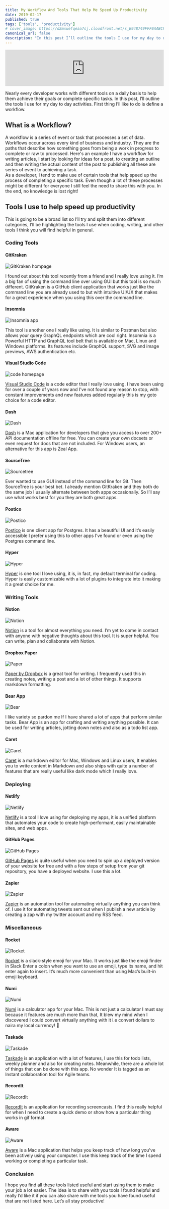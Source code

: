 ```yaml
---
title: My Workflow And Tools That Help Me Speed Up Productivity
date: 2019-02-17
published: true
tags: ['tools', 'productivity']
# cover_image: https://d2mxuefqeaa7sj.cloudfront.net/s_E948749FFF9AABC92D46BF495805D213A4C4E2668CE3B0F9FAB1649B51E48A0F_1550400798183_designing+a+scandinavian-style+home.png
canonical_url: false
description: "In this post I’ll outline the tools I use for my day to day activities."
---
```


<iframe style="width: 100%; max-height: 115px; border: none;" src='https://api.parler.io/ss/player?url=https%3A%2F%2Fwww.parler.io%2Faudio%2F16923918848%2F217a029af55bc18feb46c83f62ca6b7c30d781c9.114d0841-0590-4550-ac87-d2b6e1f5f58a.mp3'></iframe>

Nearly every developer works with different tools on a daily basis to help them achieve their goals or complete specific tasks. In this post, I’ll outline the tools I use for my day to day activities. First thing I’ll like to do is define a workflow.

## What is a Workflow?

A workflow is a series of event or task that processes a set of data. Workflows occur across every kind of business and industry. They are the paths that describe how something goes from being a work in progress to complete or raw to processed. Here's an example I have a workflow for writing articles, I start by looking for ideas for a post, to creating an outline and then writing the actual content of the post to publishing all these are series of event to achieving a task.  
As a developer, I tend to make use of certain tools that help speed up the process of completing a specific task. Even though a lot of these processes might be different for everyone I still feel the need to share this with you. In the end, no knowledge is lost right!

## Tools I use to help speed up productivity

This is going to be a broad list so I’ll try and split them into different categories, I’ll be highlighting the tools I use when coding, writing, and other tools I think you will find helpful in general.

### Coding Tools

#### GitKraken

![GitKraken hompage](https://d2mxuefqeaa7sj.cloudfront.net/s_E948749FFF9AABC92D46BF495805D213A4C4E2668CE3B0F9FAB1649B51E48A0F_1550393045469_Screen+Shot+2019-02-17+at+9.43.43+AM.png)

I found out about this tool recently from a friend and I really love using it. I’m a big fan of using the command line over using GUI but this tool is so much different. GitKraken is a GitHub client application that works just like the command line you are already used to but with intuitive UI/UX that makes for a great experience when you using this over the command line.

#### Insomnia

![Insomnia app](https://d2mxuefqeaa7sj.cloudfront.net/s_E948749FFF9AABC92D46BF495805D213A4C4E2668CE3B0F9FAB1649B51E48A0F_1550393433785_Screen+Shot+2019-02-17+at+9.50.15+AM.png)


This tool is another one I really like using. It is similar to Postman but also allows your query GraphQL endpoints which are cool right. Insomnia is a Powerful HTTP and GraphQL tool belt that is available on Mac, Linux and Windows platforms. Its features include GraphQL support, SVG and image previews, AWS authentication etc.

#### Visual Studio Code

![code homepage](https://d2mxuefqeaa7sj.cloudfront.net/s_E948749FFF9AABC92D46BF495805D213A4C4E2668CE3B0F9FAB1649B51E48A0F_1550393805099_Screen+Shot+2019-02-17+at+9.56.28+AM.png)

[Visual Studio Code](https://code.visualstudio.com/) is a code editor that I really love using. I have been using for over a couple of years now and I’ve not found any reason to stop, with constant improvements and new features added regularly this is my goto choice for a code editor.

#### Dash 

![Dash](https://d2mxuefqeaa7sj.cloudfront.net/s_E948749FFF9AABC92D46BF495805D213A4C4E2668CE3B0F9FAB1649B51E48A0F_1550393860313_Screen+Shot+2019-02-17+at+9.57.24+AM.png)

[Dash](https://kapeli.com/dash) is a Mac application for developers that give you access to over 200+ API documentation offline for free. You can create your own docsets or even request for docs that are not included. For Windows users, an alternative for this app is Zeal App.

#### SourceTree

![Sourcetree](https://d2mxuefqeaa7sj.cloudfront.net/s_E948749FFF9AABC92D46BF495805D213A4C4E2668CE3B0F9FAB1649B51E48A0F_1550393949878_Screen+Shot+2019-02-17+at+9.58.09+AM.png)

Ever wanted to use GUI instead of the command line for Git. Then SourceTree is your best bet. I already mention GitKraken and they both do the same job I usually alternate between both apps occasionally. So I’ll say use what works best for you they are both great apps.
 
#### Postico

![Postico](https://d2mxuefqeaa7sj.cloudfront.net/s_E948749FFF9AABC92D46BF495805D213A4C4E2668CE3B0F9FAB1649B51E48A0F_1550393941779_Screen+Shot+2019-02-17+at+9.58.20+AM.png)


[Postico](https://eggerapps.at/postico/) is one client app for Postgres. It has a beautiful UI and it’s easily accessible I prefer using this to other apps I’ve found or even using the Postgres command line.

#### Hyper

![Hyper](https://d2mxuefqeaa7sj.cloudfront.net/s_E948749FFF9AABC92D46BF495805D213A4C4E2668CE3B0F9FAB1649B51E48A0F_1550393934437_Screen+Shot+2019-02-17+at+9.58.38+AM.png)

[Hyper](https://hyper.is) is one tool I love using, it is, in fact, my default terminal for coding. Hyper is easily customizable with a lot of plugins to integrate into it making it a great choice for me.

### Writing Tools

#### Notion

![Notion](https://d2mxuefqeaa7sj.cloudfront.net/s_E948749FFF9AABC92D46BF495805D213A4C4E2668CE3B0F9FAB1649B51E48A0F_1550394087029_Screen+Shot+2019-02-17+at+10.01.08+AM.png)

[Notion](https://www.notion.so/?r=dc185bbb4b3443619f50b44d8415422d) is a tool for almost everything you need. I’m yet to come in contact with anyone with negative thoughts about this tool. It is super helpful. You can write, plan and collaborate with Notion.

#### Dropbox Paper

![Paper](https://d2mxuefqeaa7sj.cloudfront.net/s_E948749FFF9AABC92D46BF495805D213A4C4E2668CE3B0F9FAB1649B51E48A0F_1550394131871_Screen+Shot+2019-02-17+at+10.01.53+AM.png)

[Paper by Dropbox](https://paper.dropbox.com) is a great tool for writing. I frequently used this in creating notes, writing a post and a lot of other things. It supports markdown formatting.

#### Bear App

![Bear](https://d2mxuefqeaa7sj.cloudfront.net/s_E948749FFF9AABC92D46BF495805D213A4C4E2668CE3B0F9FAB1649B51E48A0F_1550394165002_Screen+Shot+2019-02-17+at+10.02.32+AM.png)

I like variety so pardon me If I have shared a lot of apps that perform similar tasks. Bear App is an app for crafting and writing anything possible. It can be used for writing articles, jotting down notes and also as a todo list app.

#### Caret

![Caret](https://d2mxuefqeaa7sj.cloudfront.net/s_E948749FFF9AABC92D46BF495805D213A4C4E2668CE3B0F9FAB1649B51E48A0F_1550394221471_Screen+Shot+2019-02-17+at+10.03.21+AM.png)

[Caret](https://caret.io) is a markdown editor for Mac, Windows and Linux users, It enables you to write content in Markdown and also ships with quite a number of features that are really useful like dark mode which I really love.

### Deploying

#### Netlify

![Netlify](https://d2mxuefqeaa7sj.cloudfront.net/s_E948749FFF9AABC92D46BF495805D213A4C4E2668CE3B0F9FAB1649B51E48A0F_1550394460332_Screen+Shot+2019-02-17+at+10.04.00+AM.png)

[Netlify](https://www.netlify.com/) is a tool I love using for deploying my apps, it is a unified platform that automates your code to create high-performant, easily maintainable sites, and web apps.

#### GitHub Pages

![GitHub Pages](https://d2mxuefqeaa7sj.cloudfront.net/s_E948749FFF9AABC92D46BF495805D213A4C4E2668CE3B0F9FAB1649B51E48A0F_1550394477144_Screen+Shot+2019-02-17+at+10.04.36+AM.png)

[GitHub Pages](https://pages.github.com/) is quite useful when you need to spin up a deployed version of your website for free and with a few steps of setup from your git repository, you have a deployed website. I use this a lot.

#### Zapier

![Zapier](https://d2mxuefqeaa7sj.cloudfront.net/s_E948749FFF9AABC92D46BF495805D213A4C4E2668CE3B0F9FAB1649B51E48A0F_1550394485706_Screen+Shot+2019-02-17+at+10.05.11+AM.png)

[Zapier](https://zapier.com/) is an automation tool for automating virtually anything you can think of. I use it for automating tweets sent out when I publish a new article by creating a zap with my twitter account and my RSS feed.

### Miscellaneous

#### Rocket

![Rocket](https://d2mxuefqeaa7sj.cloudfront.net/s_E948749FFF9AABC92D46BF495805D213A4C4E2668CE3B0F9FAB1649B51E48A0F_1550394501488_4papv6sia3.gif)

[Rocket](https://rocket.peachs.co/r/near-spy-5459) is a slack-style emoji for your Mac. It works just like the emoji finder in Slack Enter a colon when you want to use an emoji, type its name, and hit enter again to insert. It’s much more convenient than using Mac’s built-in emoji keyboard.

#### Numi

![Numi](https://d2mxuefqeaa7sj.cloudfront.net/s_E948749FFF9AABC92D46BF495805D213A4C4E2668CE3B0F9FAB1649B51E48A0F_1550394514506_Screen+Shot+2019-02-17+at+10.07.06+AM.png)

[Numi](https://numi.io/) is a calculator app for your Mac. This is not just a calculator I must say because it features are much more than that, It blew my mind when I discovered I could convert virtually anything with it i.e convert dollars to naira my local currency! 🤯

#### Taskade

![Taskade](https://d2mxuefqeaa7sj.cloudfront.net/s_E948749FFF9AABC92D46BF495805D213A4C4E2668CE3B0F9FAB1649B51E48A0F_1550394685532_Screen+Shot+2019-02-17+at+10.09.16+AM.png)

[Taskade](https://www.taskade.com/) is an application with a lot of features, I use this for todo lists, weekly planner and also for creating notes. Meanwhile, there are a whole lot of things that can be done with this app. No wonder It is tagged as an Instant collaboration tool for Agile teams.

#### RecordIt

![RecordIt](https://d2mxuefqeaa7sj.cloudfront.net/s_E948749FFF9AABC92D46BF495805D213A4C4E2668CE3B0F9FAB1649B51E48A0F_1550394524806_Screen+Shot+2019-02-17+at+10.06.59+AM.png)

[RecordIt](http://recordit.co/) is an application for recording screencasts. I find this really helpful for when I need to create a quick demo or show how a particular thing works in gif format.

#### Aware

![Aware](https://d2mxuefqeaa7sj.cloudfront.net/s_E948749FFF9AABC92D46BF495805D213A4C4E2668CE3B0F9FAB1649B51E48A0F_1550394673125_Screen+Shot+2019-02-17+at+10.10.51+AM.png)

[Aware](https://awaremac.com/) is a Mac application that helps you keep track of how long you've been actively using your computer. I use this keep track of the time I spend working or completing a particular task.

### Conclusion

I hope you find all these tools listed useful and start using them to make your job a lot easier. The idea is to share with you tools I found helpful and really I’d like it if you can also share with me tools you have found useful that are not listed here. Let’s all stay productive!

